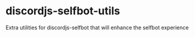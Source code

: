 # discordjs-selfbot-utils
Extra utilities for discordjs-selfbot that will enhance the selfbot experience

